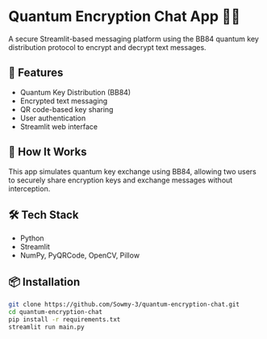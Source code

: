 # Quantum Encryption Chat App 🔐💬

A secure Streamlit-based messaging platform using the BB84 quantum key distribution protocol to encrypt and decrypt text messages.

## 🚀 Features
- Quantum Key Distribution (BB84)
- Encrypted text messaging
- QR code-based key sharing
- User authentication
- Streamlit web interface

## 🧠 How It Works
This app simulates quantum key exchange using BB84, allowing two users to securely share encryption keys and exchange messages without interception.

## 🛠 Tech Stack
- Python
- Streamlit
- NumPy, PyQRCode, OpenCV, Pillow

## 📦 Installation
```bash
git clone https://github.com/Sowmy-3/quantum-encryption-chat.git
cd quantum-encryption-chat
pip install -r requirements.txt
streamlit run main.py
